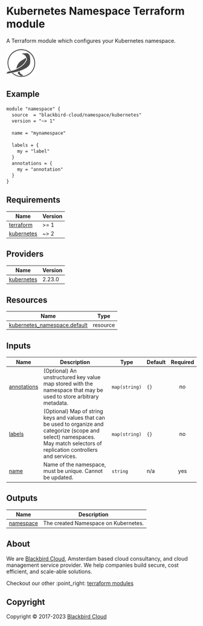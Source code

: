 # Kubernetes Namespace Terraform module
A Terraform module which configures your Kubernetes namespace.

[![blackbird-logo](https://raw.githubusercontent.com/blackbird-cloud/terraform-module-template/main/.config/logo_simple.png)](https://www.blackbird.cloud)

## Example
```hcl
module "namespace" {
  source  = "blackbird-cloud/namespace/kubernetes"
  version = "~> 1"

  name = "mynamespace"

  labels = {
    my = "label"
  }
  annotations = {
    my = "annotation"
  }
}
```

## Requirements

| Name | Version |
|------|---------|
| <a name="requirement_terraform"></a> [terraform](#requirement\_terraform) | >= 1 |
| <a name="requirement_kubernetes"></a> [kubernetes](#requirement\_kubernetes) | ~> 2 |

## Providers

| Name | Version |
|------|---------|
| <a name="provider_kubernetes"></a> [kubernetes](#provider\_kubernetes) | 2.23.0 |

## Resources

| Name | Type |
|------|------|
| [kubernetes_namespace.default](https://registry.terraform.io/providers/hashicorp/kubernetes/latest/docs/resources/namespace) | resource |

## Inputs

| Name | Description | Type | Default | Required |
|------|-------------|------|---------|:--------:|
| <a name="input_annotations"></a> [annotations](#input\_annotations) | (Optional) An unstructured key value map stored with the namespace that may be used to store arbitrary metadata. | `map(string)` | `{}` | no |
| <a name="input_labels"></a> [labels](#input\_labels) | (Optional) Map of string keys and values that can be used to organize and categorize (scope and select) namespaces. May match selectors of replication controllers and services. | `map(string)` | `{}` | no |
| <a name="input_name"></a> [name](#input\_name) | Name of the namespace, must be unique. Cannot be updated. | `string` | n/a | yes |

## Outputs

| Name | Description |
|------|-------------|
| <a name="output_namespace"></a> [namespace](#output\_namespace) | The created Namespace on Kubernetes. |

## About

We are [Blackbird Cloud](https://blackbird.cloud), Amsterdam based cloud consultancy, and cloud management service provider. We help companies build secure, cost efficient, and scale-able solutions.

Checkout our other :point\_right: [terraform modules](https://registry.terraform.io/namespaces/blackbird-cloud)

## Copyright

Copyright © 2017-2023 [Blackbird Cloud](https://www.blackbird.cloud)
